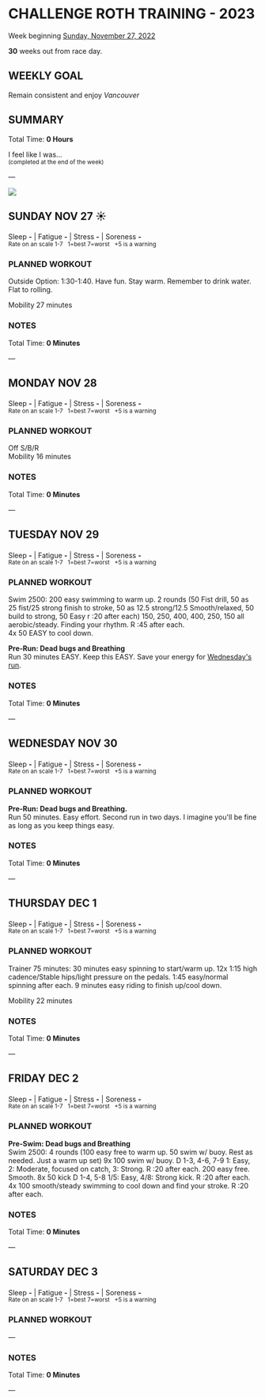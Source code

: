 # CHALLENGE ROTH TRAINING - 2023
Week beginning [Sunday, November 27, 2022](javascript:flick('sun');)

**30** weeks out from race day.

## WEEKLY GOAL
Remain consistent and enjoy _Vancouver_

## SUMMARY
Total Time: **0 Hours**

I feel like I was...
<br /><sup>(completed at the end of the week)</sup>

&mdash;

![](/assets/jpg/II-9x550.jpeg)

## SUNDAY NOV 27 ☀️
Sleep **-** | Fatigue **-** | Stress **-** | Soreness **-**
<sup><br />Rate on an scale 1-7 &nbsp; 1=best 7=worst &nbsp; +5 is a warning</sup>

### PLANNED WORKOUT
Outside Option: 
1:30-1:40. Have fun. Stay warm. Remember to drink water. Flat to rolling.

Mobility 27 minutes

### NOTES
Total Time: **0 Minutes**

&mdash;  

<!---->
## MONDAY NOV 28
Sleep **-** | Fatigue **-** | Stress **-** | Soreness **-**
<sup><br />Rate on an scale 1-7 &nbsp; 1=best 7=worst &nbsp; +5 is a warning</sup>

### PLANNED WORKOUT
Off S/B/R  
Mobility 16 minutes

### NOTES
Total Time: **0 Minutes**

&mdash;  

<!---->
## TUESDAY NOV 29
Sleep **-** | Fatigue **-** | Stress **-** | Soreness **-**
<sup><br />Rate on an scale 1-7 &nbsp; 1=best 7=worst &nbsp; +5 is a warning</sup>

### PLANNED WORKOUT
Swim 2500: 
200 easy swimming to warm up. 
2 rounds (50 Fist drill, 50 as 25 fist/25 strong finish to stroke, 50 as 12.5 strong/12.5 Smooth/relaxed, 50 build to strong, 50 Easy r :20 after each) 
150, 250, 400, 400, 250, 150 all aerobic/steady. Finding your rhythm. R :45 after each.   
4x 50 EASY to cool down.

**Pre-Run: Dead bugs and Breathing**   
Run 30 minutes EASY. Keep this EASY. Save your energy for [Wednesday's run](javascript:flick('wed');).

### NOTES
Total Time: **0 Minutes**

&mdash;  

<!---->
## WEDNESDAY NOV 30
Sleep **-** | Fatigue **-** | Stress **-** | Soreness **-**
<sup><br />Rate on an scale 1-7 &nbsp; 1=best 7=worst &nbsp; +5 is a warning</sup>

### PLANNED WORKOUT
**Pre-Run: Dead bugs and Breathing.**   
Run 50 minutes. Easy effort. Second run in two days. I imagine you'll be fine as long as you keep things easy. 

### NOTES
Total Time: **0 Minutes**

&mdash;  

<!---->
## THURSDAY DEC 1
Sleep **-** | Fatigue **-** | Stress **-** | Soreness **-**
<sup><br />Rate on an scale 1-7 &nbsp; 1=best 7=worst &nbsp; +5 is a warning</sup>

### PLANNED WORKOUT
Trainer 75 minutes:
30 minutes easy spinning to start/warm up.
12x 1:15 high cadence/Stable hips/light pressure on the pedals. 1:45 easy/normal spinning after each.
9 minutes easy riding to finish up/cool down.

Mobility 22 minutes

### NOTES
Total Time: **0 Minutes**

&mdash;  

<!---->
## FRIDAY DEC 2
Sleep **-** | Fatigue **-** | Stress **-** | Soreness **-**
<sup><br />Rate on an scale 1-7 &nbsp; 1=best 7=worst &nbsp; +5 is a warning</sup>

### PLANNED WORKOUT
**Pre-Swim: Dead bugs and Breathing**    
Swim 2500: 
4 rounds (100 easy free to warm up. 50 swim w/ buoy. Rest as needed. Just a warm up set) 
9x 100 swim w/ buoy. D 1-3, 4-6, 7-9 1: Easy, 2: Moderate, focused on catch, 3: Strong. R :20 after each. 
200 easy free. Smooth. 
8x 50 kick D 1-4, 5-8 1/5: Easy, 4/8: Strong kick. R :20 after each. 
4x 100 smooth/steady swimming to cool down and find your stroke. R :20 after each.

### NOTES
Total Time: **0 Minutes**

&mdash;  

<!---->
## SATURDAY DEC 3
Sleep **-** | Fatigue **-** | Stress **-** | Soreness **-**
<sup><br />Rate on an scale 1-7 &nbsp; 1=best 7=worst &nbsp; +5 is a warning</sup>

### PLANNED WORKOUT
&mdash;  

### NOTES
Total Time: **0 Minutes**

&mdash;  
